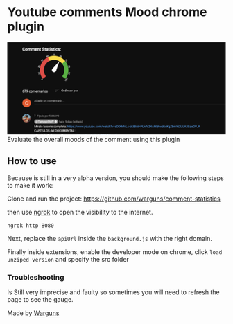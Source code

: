 # Youtube comments Mood chrome plugin
![Preview](preview.png)
<br>
Evaluate the overall moods of the comment using this plugin

## How to use

Because is still in a very alpha version, you should make the following steps to make it work:

Clone and run the project: https://github.com/warguns/comment-statistics

then use [ngrok](https://ngrok.com/) to open the visibility to the internet.

```shell
ngrok http 8080
```

Next, replace the ```apiUrl``` inside the ```background.js``` with the right domain.

Finally inside extensions, enable the developer mode on chrome, click ```load unziped version``` and specify the src 
folder

### Troubleshooting
Is Still very imprecise and faulty so sometimes you will need to refresh the page to see the gauge.

Made by [Warguns](https://github.com/warguns)
